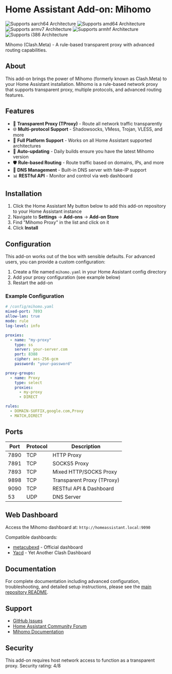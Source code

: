# Home Assistant Add-on: Mihomo

![Supports aarch64 Architecture][aarch64-shield]
![Supports amd64 Architecture][amd64-shield]
![Supports armv7 Architecture][armv7-shield]
![Supports armhf Architecture][armhf-shield]
![Supports i386 Architecture][i386-shield]

Mihomo (Clash.Meta) - A rule-based transparent proxy with advanced routing capabilities.

## About

This add-on brings the power of Mihomo (formerly known as Clash.Meta) to your Home Assistant installation. Mihomo is a rule-based network proxy that supports transparent proxy, multiple protocols, and advanced routing features.

## Features

- 🚀 **Transparent Proxy (TProxy)** - Route all network traffic transparently
- 🌐 **Multi-protocol Support** - Shadowsocks, VMess, Trojan, VLESS, and more
- 📱 **Full Platform Support** - Works on all Home Assistant supported architectures
- 🔄 **Auto-updating** - Daily builds ensure you have the latest Mihomo version
- 🛡️ **Rule-based Routing** - Route traffic based on domains, IPs, and more
- 🎯 **DNS Management** - Built-in DNS server with fake-IP support
- 📊 **RESTful API** - Monitor and control via web dashboard

## Installation

1. Click the Home Assistant My button below to add this add-on repository to your Home Assistant instance
2. Navigate to **Settings** → **Add-ons** → **Add-on Store**
3. Find "Mihomo Proxy" in the list and click on it
4. Click **Install**

## Configuration

This add-on works out of the box with sensible defaults. For advanced users, you can provide a custom configuration:

1. Create a file named `mihomo.yaml` in your Home Assistant config directory
2. Add your proxy configuration (see example below)
3. Restart the add-on

### Example Configuration

```yaml
# /config/mihomo.yaml
mixed-port: 7893
allow-lan: true
mode: rule
log-level: info

proxies:
  - name: "my-proxy"
    type: ss
    server: your-server.com
    port: 8388
    cipher: aes-256-gcm
    password: "your-password"

proxy-groups:
  - name: Proxy
    type: select
    proxies:
      - my-proxy
      - DIRECT

rules:
  - DOMAIN-SUFFIX,google.com,Proxy
  - MATCH,DIRECT
```

## Ports

| Port | Protocol | Description                |
| ---- | -------- | -------------------------- |
| 7890 | TCP      | HTTP Proxy                 |
| 7891 | TCP      | SOCKS5 Proxy               |
| 7893 | TCP      | Mixed HTTP/SOCKS Proxy     |
| 9898 | TCP      | Transparent Proxy (TProxy) |
| 9090 | TCP      | RESTful API & Dashboard    |
| 53   | UDP      | DNS Server                 |

## Web Dashboard

Access the Mihomo dashboard at: `http://homeassistant.local:9090`

Compatible dashboards:

- [metacubexd](https://github.com/MetaCubeX/metacubexd) - Official dashboard
- [Yacd](https://github.com/haishanh/yacd) - Yet Another Clash Dashboard

## Documentation

For complete documentation including advanced configuration, troubleshooting, and detailed setup instructions, please see the [main repository README](https://github.com/kapuic/hassio-mihomo).

## Support

- [GitHub Issues](https://github.com/kapuic/hassio-mihomo/issues)
- [Home Assistant Community Forum](https://community.home-assistant.io/)
- [Mihomo Documentation](https://wiki.metacubex.one/)

## Security

This add-on requires host network access to function as a transparent proxy. Security rating: 4/8

[aarch64-shield]: https://img.shields.io/badge/aarch64-yes-green.svg
[amd64-shield]: https://img.shields.io/badge/amd64-yes-green.svg
[armhf-shield]: https://img.shields.io/badge/armhf-yes-green.svg
[armv7-shield]: https://img.shields.io/badge/armv7-yes-green.svg
[i386-shield]: https://img.shields.io/badge/i386-yes-green.svg
